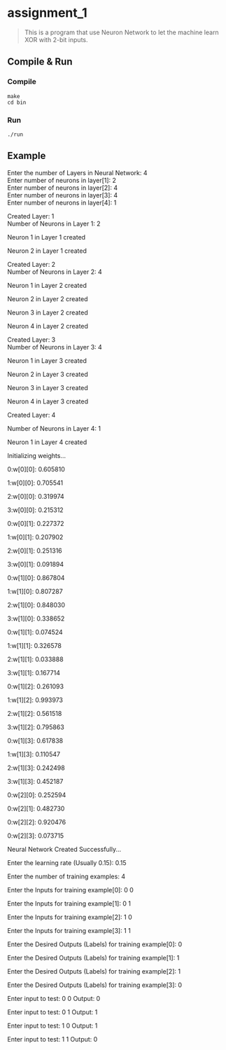 # assignment_1

>This is a program that use Neuron Network to let the machine learn XOR with 2-bit inputs.

## Compile & Run

### Compile 
    make
    cd bin
### Run
    ./run
## Example
Enter the number of Layers in Neural Network:
4   
Enter number of neurons in layer[1]:
2   
Enter number of neurons in layer[2]:
4   
Enter number of neurons in layer[3]:
4   
Enter number of neurons in layer[4]:
1   

Created Layer: 1    
Number of Neurons in Layer 1: 2

Neuron 1 in Layer 1 created 

Neuron 2 in Layer 1 created 


Created Layer: 2    
Number of Neurons in Layer 2: 4 

Neuron 1 in Layer 2 created 

Neuron 2 in Layer 2 created 

Neuron 3 in Layer 2 created 

Neuron 4 in Layer 2 created 


Created Layer: 3    
Number of Neurons in Layer 3: 4 

Neuron 1 in Layer 3 created 

Neuron 2 in Layer 3 created 

Neuron 3 in Layer 3 created 

Neuron 4 in Layer 3 created 


Created Layer: 4    

Number of Neurons in Layer 4: 1 

Neuron 1 in Layer 4 created 



Initializing weights...

0:w[0][0]: 0.605810

1:w[0][0]: 0.705541

2:w[0][0]: 0.319974

3:w[0][0]: 0.215312

0:w[0][1]: 0.227372

1:w[0][1]: 0.207902

2:w[0][1]: 0.251316

3:w[0][1]: 0.091894

0:w[1][0]: 0.867804

1:w[1][0]: 0.807287

2:w[1][0]: 0.848030

3:w[1][0]: 0.338652

0:w[1][1]: 0.074524

1:w[1][1]: 0.326578

2:w[1][1]: 0.033888

3:w[1][1]: 0.167714

0:w[1][2]: 0.261093

1:w[1][2]: 0.993973

2:w[1][2]: 0.561518

3:w[1][2]: 0.795863

0:w[1][3]: 0.617838

1:w[1][3]: 0.110547

2:w[1][3]: 0.242498

3:w[1][3]: 0.452187

0:w[2][0]: 0.252594

0:w[2][1]: 0.482730

0:w[2][2]: 0.920476

0:w[2][3]: 0.073715


Neural Network Created Successfully...

Enter the learning rate (Usually 0.15): 
0.15

Enter the number of training examples:
4

Enter the Inputs for training example[0]:
0 0

Enter the Inputs for training example[1]:
0 1

Enter the Inputs for training example[2]:
1 0

Enter the Inputs for training example[3]:
1 1

Enter the Desired Outputs (Labels) for training example[0]: 
0

Enter the Desired Outputs (Labels) for training example[1]: 
1

Enter the Desired Outputs (Labels) for training example[2]: 
1

Enter the Desired Outputs (Labels) for training example[3]: 
0

Enter input to test:
0 0
Output: 0

Enter input to test:
0 1
Output: 1

Enter input to test:
1 0
Output: 1

Enter input to test:
1 1
Output: 0
